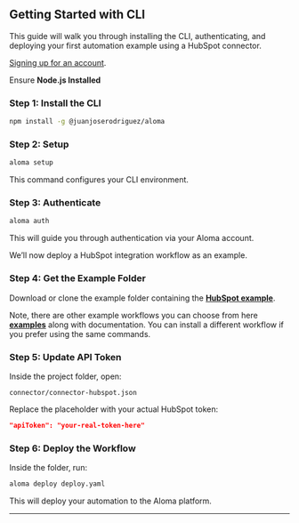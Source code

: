 ## Getting Started with CLI

This guide will walk you through installing the CLI, authenticating, and deploying your first automation example using a HubSpot connector. 

[Signing up for an account](https://home.aloma.io).

Ensure **Node.js Installed**


### Step 1: Install the CLI


```bash
npm install -g @juanjoserodriguez/aloma
```

### Step 2: Setup

```bash
aloma setup
```

This command configures your CLI environment.

### Step 3: Authenticate

```bash
aloma auth
```

This will guide you through authentication via your Aloma account.

We’ll now deploy a HubSpot integration workflow as an example.

### Step 4: Get the Example Folder

Download or clone the example folder containing the [**HubSpot example**](https://github.com/aloma-io/aloma-io/tree/main/examples/hubspot).

Note, there are other example workflows you can choose from here [**examples**](https://github.com/aloma-io/aloma-io/tree/main/examples) along with documentation. You can install a different workflow if you prefer using the same commands.

### Step 5: Update API Token

Inside the project folder, open:

```text
connector/connector-hubspot.json
```

Replace the placeholder with your actual HubSpot token:

```json
"apiToken": "your-real-token-here"
```
### Step 6: Deploy the Workflow

Inside the folder, run:

```bash
aloma deploy deploy.yaml
```

This will deploy your automation to the Aloma platform.

---
